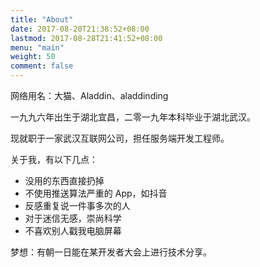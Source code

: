 ```yaml
---
title: "About"
date: 2017-08-20T21:38:52+08:00
lastmod: 2017-08-28T21:41:52+08:00
menu: "main"
weight: 50
comment: false
---
```


网络用名：大猫、Aladdin、aladdinding

一九九六年出生于湖北宜昌，二零一九年本科毕业于湖北武汉。

现就职于一家武汉互联网公司，担任服务端开发工程师。

关于我，有以下几点：

- 没用的东西直接扔掉
- 不使用推送算法严重的 App，如抖音
- 反感重复说一件事多次的人
- 对于迷信无感，崇尚科学
- 不喜欢别人戳我电脑屏幕

梦想：有朝一日能在某开发者大会上进行技术分享。